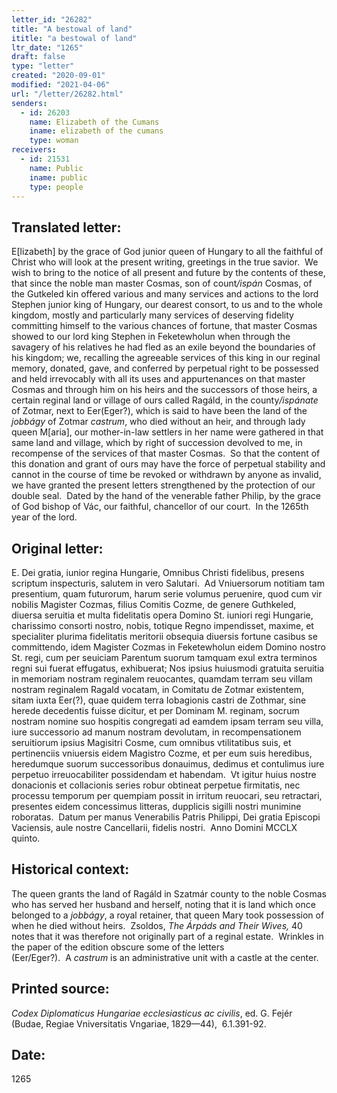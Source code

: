 ```yaml
---
letter_id: "26282"
title: "A bestowal of land"
ititle: "a bestowal of land"
ltr_date: "1265"
draft: false
type: "letter"
created: "2020-09-01"
modified: "2021-04-06"
url: "/letter/26282.html"
senders:
  - id: 26203
    name: Elizabeth of the Cumans
    iname: elizabeth of the cumans
    type: woman
receivers:
  - id: 21531
    name: Public
    iname: public
    type: people
---
```

<h2> Translated letter:</h2><p>E[lizabeth] by the grace of God junior queen of Hungary to all the faithful of Christ who will look at the present writing, greetings in the true savior. &nbsp;We wish to bring to the notice of all present and future by the contents of these, that since the noble man master Cosmas, son of count<i>/ispán</i> Cosmas, of the Gutkeled kin offered various and many services and actions to the lord Stephen junior king of Hungary, our dearest consort, to us and to the whole kingdom, mostly and particularly many services of deserving fidelity committing himself to the various chances of fortune, that master Cosmas showed to our lord king Stephen in Feketewholun when through the savagery of his relatives he had fled as an exile beyond the boundaries of his kingdom; we, recalling the agreeable services of this king in our reginal memory, donated, gave, and conferred by perpetual right to be possessed and held irrevocably with all its uses and appurtenances on that master Cosmas and through him on his heirs and the successors of those heirs, a certain reginal land or village of ours called Ragáld, in the county<i>/ispánate</i> of Zotmar, next to Eer(Eger?), which is said to have been the land of the <i>jobbágy</i> of Zotmar <em>castrum</em>, who died without an heir, and through lady queen M[aria], our mother-in-law settlers in her name were gathered in that same land and village, which by right of succession devolved to me, in recompense of the services of that master Cosmas.&nbsp; So that the content of this donation and grant of ours may have the force of perpetual stability and cannot in the course of time be revoked or withdrawn by anyone as invalid, we have granted the present letters strengthened by the protection of our double seal.&nbsp; Dated by the hand of the venerable father Philip, by the grace of God bishop of Vác, our faithful, chancellor of our court.&nbsp; In the 1265th year of the lord.</p><h2 class="mt-4"> Original letter:</h2><p>E. Dei gratia, iunior regina Hungarie, Omnibus Christi fidelibus, presens scriptum inspecturis, salutem in vero Salutari.&nbsp; Ad Vniuersorum notitiam tam presentium, quam futurorum, harum serie volumus peruenire, quod cum vir nobilis Magister Cozmas, filius Comitis Cozme, de genere Guthkeled, diuersa seruitia et multa fidelitatis opera Domino St. iuniori regi Hungarie, charissimo consorti nostro, nobis, totique Regno impendisset, maxime, et specialiter plurima fidelitatis meritorii obsequia diuersis fortune casibus se committendo, idem Magister Cozmas in Feketewholun eidem Domino nostro St. regi, cum per seuiciam Parentum suorum tamquam exul extra terminos regni sui fuerat effugatus, exhibuerat; Nos ipsius huiusmodi gratuita seruitia in memoriam nostram reginalem reuocantes, quamdam terram seu villam nostram reginalem Ragald vocatam, in Comitatu de Zotmar existentem, sitam iuxta Eer(?), quae quidem terra Iobagionis castri de Zothmar, sine herede decedentis fuisse dicitur, et per Dominam M. reginam, socrum nostram nomine suo hospitis congregati ad eamdem ipsam terram seu villa, iure successorio ad manum nostram devolutam, in recompensationem seruitiorum ipsius Magisitri Cosme, cum omnibus vtilitatibus suis, et pertinenciis vniuersis eidem Magistro Cozme, et per eum suis heredibus, heredumque suorum successoribus donauimus, dedimus et contulimus iure perpetuo irreuocabiliter possidendam et habendam.&nbsp; Vt igitur huius nostre donacionis et collacionis series robur obtineat perpetue firmitatis, nec processu temporum per quempiam possit in irritum reuocari, seu retractari, presentes eidem concessimus litteras, dupplicis sigilli nostri munimine roboratas.&nbsp; Datum per manus Venerabilis Patris Philippi, Dei gratia Episcopi Vaciensis, aule nostre Cancellarii, fidelis nostri.&nbsp; Anno Domini MCCLX quinto.</p><h2 class="mt-4"> Historical context:</h2><p>The queen grants the land of Ragáld in Szatmár county to the noble Cosmas who has served her husband and herself, noting that it is land which once belonged to a <i>jobbágy</i>, a royal retainer, that queen Mary took possession of when he died without heirs.&nbsp; Zsoldos, <i>The Árpáds and Their Wives, </i>40 notes that it was therefore not originally part of a reginal estate.&nbsp; Wrinkles in the paper of the edition obscure some of the letters (Eer/Eger?).&nbsp;&nbsp;<span>A&nbsp;</span><em>castrum</em><span>&nbsp;is an administrative unit with a castle at the center.</span></p><h2 class="mt-4"> Printed source:</h2><p><i>Codex Diplomaticus Hungariae ecclesiasticus ac civilis</i>, ed. G. Fejér (Budae, Regiae Vniversitatis Vngariae, 1829—44),&nbsp; 6.1.391-92.</p><h2 class="mt-4"> Date:</h2>1265